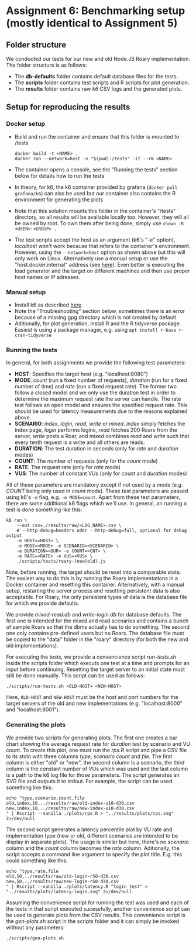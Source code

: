 # Assignment 6: Benchmarking setup (mostly identical to Assignment 5)

## Folder structure

We conducted our tests for our new and old Node.JS Roary implementation. The folder structure is as follows:

* The **db-defaults** folder contains default database files for the tests.
* The **scripts** folder contains test scripts and R scripts for plot generation.
* The **results** folder contains raw *k6* CSV logs and the generated plots.

## Setup for reproducing the results

### Docker setup
* Build and run the container and ensure that this folder is mounted to /tests

    ```console
    docker build -t <NAME> .
    docker run --network=host -v "$(pwd):/tests" -it --rm <NAME>
    ```
* The container opens a console, see the "Running the tests" section below for details how to run the tests
* In theory, for k6, the k6 container provided by grafana (`docker pull grafana/k6`) can also be used but our container
also contains the R environment for generating the plots
* Note that this solution mounts this folder in the container's "/tests" directory, so all results will be available locally too. However, they will all be owned by root. To own them after being done, simply use `chown -R <USER>:<GROUP> .`
* The test scripts accept the host as an argument (k6's "-e" option), *localhost* won't work because that refers to the container's environment. However, using the `--network=host` option as shown above but this will only work on Linux.
Alternatively use a manual setup or use the "host.docker.internal" address (see [here](https://stackoverflow.com/questions/24319662/from-inside-of-a-docker-container-how-do-i-connect-to-the-localhost-of-the-mach)). Even better is executing the load generator and the target on different machines and then use proper host names or IP adresses.

### Manual setup

* Install k6 as described [here](https://k6.io/docs/getting-started/installation/)
* Note the "Troubleshooting" section below, sometimes there is an error because of a missing gpg directory which is not created by default
* Aditionally, for plot generation, install R and the R tidyverse package. Easiest is using a package manager, e.g. using `apt install r-base r-cran-tidyverse`
    
### Running the tests

In general, for both assignments we provide the following test parameters:

* **HOST**: Specifies the target host (e.g. "localhost:8080")
* **MODE**: *count* (run a fixed number of requests), *duration* (run for a fixed number of time) and *rate* (run a fixed request rate). The former two follow a closed model and we only use the duration test in order to determine the maximum request rate the server can handle. The rate test follows an open model and ensures the specified request rate. This should be used for latency measurements due to the reasons explained above.
* **SCENARIO**: *index*, *login*, *read*, *write* or *mixed*. *index* simply fetches the index page, *login* performs logins, *read* fetches 200 Roars from the server, *write* posts a Roar, and *mixed* combines *read* and *write* such that every tenth request is a write and all others are reads.
* **DURATION**: The test duration in seconds (only for *rate* and *duration* modes)
* **COUNT**: The number of requests (only for the *count* mode)
* **RATE**: The request rate (only for *rate* mode)
* **VUS**: The number of constant VUs (only for *count* and *duration* modes)

All of these parameters are mandatory except if not used by a mode (e.g. *COUNT* being only used in *count* mode). These test parameters are passed using k6's `-e` flag, e.g. `-e MODE=count`. Apart from these test parameters, there are some additional k6 flags which we'll use. In general, an running a test is done something like this:

```console
k6 run \
    --out csv=./results/raw/<LOG_NAME>.csv \
    # --http-debug=headers oder --http-debug=full, optional for debug output
    -e HOST=<HOST> \
    -e MODE=<MODE> -e SCENARIO=<SCENARIO> \
    -e DURATION=<DUR> -e COUNT=<CNT> \
    -e RATE=<RATE> -e VUS=<VUS> \
    ./scripts/tests/roary-(new|old).js
```

Note, before running, the target should be reset into a comparable state. The easiest way to do this is by running the Roary implementations in a Docker container and resetting this container. Alternatively, with a manual setup, restarting the server process and resetting persistent data is also acceptable. For Roary, the only persistent types of data is the database file for which we provide defaults. 

We provide *mixed-read.db* and *write-login.db* for database defaults. The first one is intended for the mixed and read scenarios and contains a bunch of sample Roars so that the dbms actually has to do something. The second one only contains pre-defined users but no Roars. The database file must be copied to the "data" folder in the "roary" directory (for both the new and old implementations).

For executing the tests, we provide a convencience script *run-tests.sh* inside the scripts folder which executs one test at a time and prompts for an input before contiinuing. Resetting the target server to an initial state must still be done manually. This script can be used as follows:

```console
./scripts/run-tests.sh <OLD-HOST> <NEW-HOST>
```

Here, `OLD-HOST` and `NEW-HOST` must be the host and port numbers for the target servers of the old and new implementations (e.g. "localhost:8000" and "localhost:8001").

### Generating the plots

We provide two scripts for generating plots. The first one creates a bar chart showing the average request rate for *duration* test by scenario and VU count. To create this plot, one must run the *rps.R* script and pipe a CSV file to its stdin with three columns *type*, *scenario* *count* and *file*. The first column is either "old" or "new", the second column is a scenario, the third column is the constant number of VUs which was used and the last column is a path to the k6 log file for those parameters. The script generates an SVG file and outputs it to stdout. For example, the script can be used something like this:

```console
echo "type,scenario,count,file
old,index,10,../results/raw/old-index-u10-d30.csv
new,index,10,../results/raw/new-index-u10-d30.csv
" | Rscript --vanilla ./plots/rps.R > "../results/plots/rps.svg" 2>/dev/null
```

The second script generates a latency percentile plot by VU rate and implementation type (new or old, different scenarios are intended to be display in separate plots). The usage is similar but here, there's no *scenario* column and the *count* column becomes the *rate* column. Aditionally, the script accepts a command line argument to specify the plot title. E.g. this could something like this:

```console
echo "type,rate,file
old,50,../results/raw/old-login-r50-d30.csv
new,50,../results/raw/new-login-r50-d30.csv
" | Rscript --vanilla ./plots/latency.R "login test" > "../results/plots/latency-login.svg" 2>/dev/null
```

Assuming the convenience script for running the test was used and each of the tests in that script executed sucessfully, another convenience script can be used to generate plots from the CSV results. This convenience script is the *gen-plots.sh* script in the scripts folder and it can simply be invoked without any parameters:

```console
./scripts/gen-plots.sh
```


